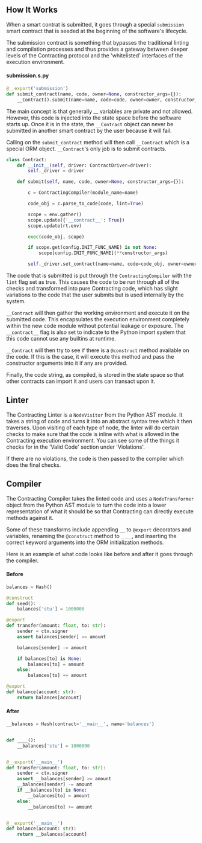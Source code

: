 ## How It Works

When a smart contrat is submitted, it goes through a special `submission` smart contract that is seeded at the beginning of the software's lifecycle.

The submission contract is something that bypasses the traditional linting and compilation processes and thus provides a gateway between deeper levels of the Contracting protocol and the 'whitelisted' interfaces of the execution environment.

#### submission.s.py
```python
@__export('submission')
def submit_contract(name, code, owner=None, constructor_args={}):
    __Contract().submit(name=name, code=code, owner=owner, constructor_args=constructor_args)
```

The main concept is that generally \_\_ variables are private and not allowed. However, this code is injected into the state space before the software starts up. Once it is in the state, the `__Contract` object can never be submitted in another smart contract by the user because it will fail.

Calling on the `submit_contract` method will then call `__Contract` which is a special ORM object. `__Contract`'s only job is to submit contracts.

```python
class Contract:
    def __init__(self, driver: ContractDriver=driver):
        self._driver = driver

    def submit(self, name, code, owner=None, constructor_args={}):

        c = ContractingCompiler(module_name=name)

        code_obj = c.parse_to_code(code, lint=True)

        scope = env.gather()
        scope.update({'__contract__': True})
        scope.update(rt.env)

        exec(code_obj, scope)

        if scope.get(config.INIT_FUNC_NAME) is not None:
            scope[config.INIT_FUNC_NAME](**constructor_args)

        self._driver.set_contract(name=name, code=code_obj, owner=owner, overwrite=False)
```

The code that is submitted is put through the `ContractingCompiler` with the `lint` flag set as true. This causes the code to be run through all of the checks and transformed into pure Contracting code, which has slight variations to the code that the user submits but is used internally by the system.

`__Contract` will then gather the working environment and execute it on the submitted code. This encapsulates the execution environment completely within the new code module without potential leakage or exposure. The `__contract__` flag is also set to indicate to the Python import system that this code cannot use any builtins at runtime.

`__Contract` will then try to see if there is a `@construct` method available on the code. If this is the case, it will execute this method and pass the constructor arguments into it if any are provided.

Finally, the code string, as compiled, is stored in the state space so that other contracts can import it and users can transact upon it.

## Linter

The Contracting Linter is a `NodeVisitor` from the Python AST module. It takes a string of code and turns it into an abstract syntax tree which it then traverses. Upon visiting of each type of node, the linter will do certain checks to make sure that the code is inline with what is allowed in the Contracting execution environment. You can see some of the things it checks for in the 'Valid Code' section under 'Violations'.

If there are no violations, the code is then passed to the compiler which does the final checks.

## Compiler

The Contracting Compiler takes the linted code and uses a `NodeTransformer` object from the Python AST module to turn the code into a lower representation of what it should be so that Contracting can directly execute methods against it.

Some of these transforms include appending `__` to `@export` decorators and variables, renaming the `@construct` method to `____`, and inserting the correct keyword arguments into the ORM initialization methods.

Here is an example of what code looks like before and after it goes through the compiler.

#### Before
```python
balances = Hash()

@construct
def seed():
    balances['stu'] = 1000000

@export
def transfer(amount: float, to: str):
    sender = ctx.signer
    assert balances[sender] >= amount

    balances[sender] -= amount

    if balances[to] is None:
        balances[to] = amount
    else:
        balances[to] += amount

@export
def balance(account: str):
    return balances[account]
```
#### After
```python
__balances = Hash(contract='__main__', name='balances')


def ____():
    __balances['stu'] = 1000000


@__export('__main__')
def transfer(amount: float, to: str):
    sender = ctx.signer
    assert __balances[sender] >= amount
    __balances[sender] -= amount
    if __balances[to] is None:
        __balances[to] = amount
    else:
        __balances[to] += amount


@__export('__main__')
def balance(account: str):
    return __balances[account]
```